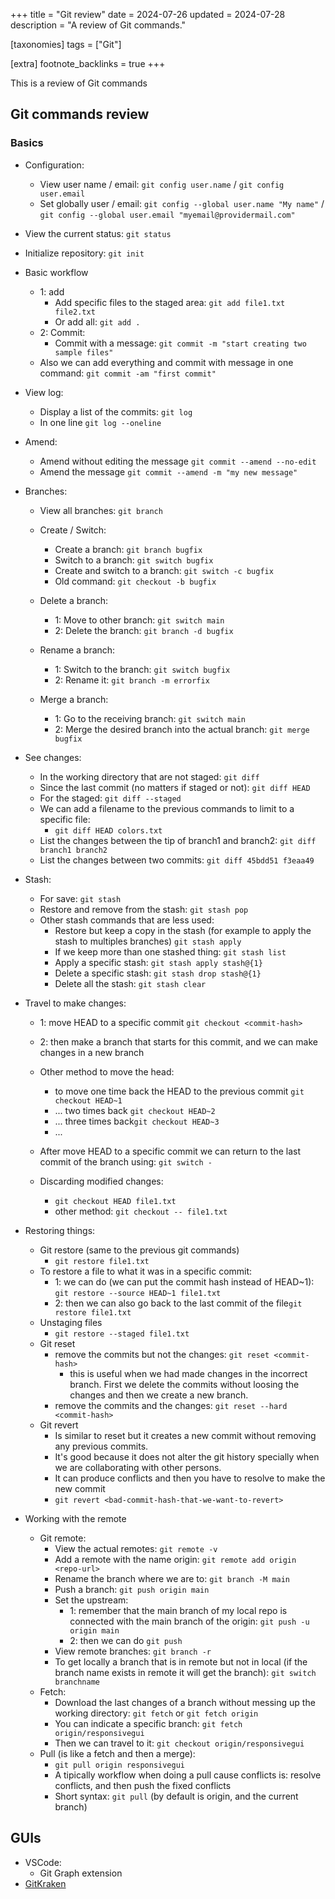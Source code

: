 +++
title = "Git review"
date = 2024-07-26
updated = 2024-07-28
description = "A review of Git commands."

[taxonomies]
tags = ["Git"]

[extra]
footnote_backlinks = true
+++

This is a review of Git commands

## Git commands review

### Basics

- Configuration:

  - View user name / email: `git config user.name` / `git config user.email`
  - Set globally user / email: `git config --global user.name "My name"` / `git config --global user.email "myemail@providermail.com"`

- View the current status: `git status`
- Initialize repository: `git init`
- Basic workflow

  - 1: add
    - Add specific files to the staged area: `git add file1.txt file2.txt`
    - Or add all: `git add .`
  - 2: Commit:
    - Commit with a message: `git commit -m "start creating two sample files"`
  - Also we can add everything and commit with message in one command: `git commit -am "first commit"`

- View log:

  - Display a list of the commits: `git log`
  - In one line `git log --oneline`

- Amend:

  - Amend without editing the message `git commit --amend --no-edit`
  - Amend the message `git commit --amend -m "my new message"`

- Branches:

  - View all branches: `git branch`
  - Create / Switch:

    - Create a branch: `git branch bugfix`
    - Switch to a branch: `git switch bugfix`
    - Create and switch to a branch: `git switch -c bugfix`
    - Old command: `git checkout -b bugfix`

  - Delete a branch:

    - 1: Move to other branch: `git switch main`
    - 2: Delete the branch: `git branch -d bugfix`

  - Rename a branch:

    - 1: Switch to the branch: `git switch bugfix`
    - 2: Rename it: `git branch -m errorfix`

  - Merge a branch:

    - 1: Go to the receiving branch: `git switch main`
    - 2: Merge the desired branch into the actual branch: `git merge bugfix`

- See changes:

  - In the working directory that are not staged: `git diff`
  - Since the last commit (no matters if staged or not): `git diff HEAD`
  - For the staged: `git diff --staged`
  - We can add a filename to the previous commands to limit to a specific file:
    - `git diff HEAD colors.txt`
  - List the changes between the tip of branch1 and branch2: `git diff branch1 branch2`
  - List the changes between two commits: `git diff 45bdd51 f3eaa49`

- Stash:

  - For save: `git stash`
  - Restore and remove from the stash: `git stash pop`
  - Other stash commands that are less used:
    - Restore but keep a copy in the stash (for example to apply the stash to multiples branches) `git stash apply`
    - If we keep more than one stashed thing: `git stash list`
    - Apply a specific stash: `git stash apply stash@{1}`
    - Delete a specific stash: `git stash drop stash@{1}`
    - Delete all the stash: `git stash clear`

- Travel to make changes:

  - 1: move HEAD to a specific commit `git checkout <commit-hash>`
  - 2: then make a branch that starts for this commit, and we can make changes in a new branch
  - Other method to move the head:

    - to move one time back the HEAD to the previous commit `git checkout HEAD~1`
    - ... two times back `git checkout HEAD~2`
    - ... three times back`git checkout HEAD~3`
    - ...

  - After move HEAD to a specific commit we can return to the last commit of the branch using: `git switch -`
  - Discarding modified changes:
    - `git checkout HEAD file1.txt`
    - other method: `git checkout -- file1.txt`

- Restoring things:

  - Git restore (same to the previous git commands)
    - `git restore file1.txt`
  - To restore a file to what it was in a specific commit:
    - 1: we can do (we can put the commit hash instead of HEAD~1): `git restore --source HEAD~1 file1.txt`
    - 2: then we can also go back to the last commit of the file`git restore file1.txt`
  - Unstaging files
    - `git restore --staged file1.txt`
  - Git reset
    - remove the commits but not the changes: `git reset <commit-hash>`
      - this is useful when we had made changes in the incorrect branch. First we delete the commits without loosing the changes and then we create a new branch.
    - remove the commits and the changes: `git reset --hard <commit-hash>`
  - Git revert
    - Is similar to reset but it creates a new commit without removing any previous commits.
    - It's good because it does not alter the git history specially when we are collaborating with other persons.
    - It can produce conflicts and then you have to resolve to make the new commit
    - `git revert <bad-commit-hash-that-we-want-to-revert>`

- Working with the remote

  - Git remote:
    - View the actual remotes: `git remote -v`
    - Add a remote with the name origin: `git remote add origin <repo-url>`
    - Rename the branch where we are to: `git branch -M main`
    - Push a branch: `git push origin main`
    - Set the upstream:
      - 1: remember that the main branch of my local repo is connected with the main branch of the origin: `git push -u origin main`
      - 2: then we can do `git push`
    - View remote branches: `git branch -r`
    - To get locally a branch that is in remote but not in local (if the branch name exists in remote it will get the branch): `git switch branchname`
  - Fetch:
    - Download the last changes of a branch without messing up the working directory: `git fetch` or `git fetch origin`
    - You can indicate a specific branch: `git fetch origin/responsivegui`
    - Then we can travel to it: `git checkout origin/responsivegui`
  - Pull (is like a fetch and then a merge):
    - `git pull origin responsivegui`
    - A tipically workflow when doing a pull cause conflicts is: resolve conflicts, and then push the fixed conflicts
    - Short syntax: `git pull` (by default is origin, and the current branch)

## GUIs

- VSCode:
  - Git Graph extension
- [GitKraken](https://www.gitkraken.com/)
